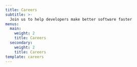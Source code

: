 ```yaml
---
title: Careers
subtitle: >-
  Join us to help developers make better software faster
menus:
  main:
    weight: 2
    title: Careers
  secondary:
    weight: 2
    title: Careers
template: careers
---
```

